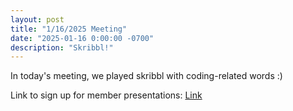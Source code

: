 ```yaml
---
layout: post
title: "1/16/2025 Meeting"
date: "2025-01-16 0:00:00 -0700"
description: "Skribbl!"
---
```


In today's meeting, we played skribbl with coding-related words :)

Link to sign up for member presentations: [Link](https://tinyurl.com/CSPresentation25)
